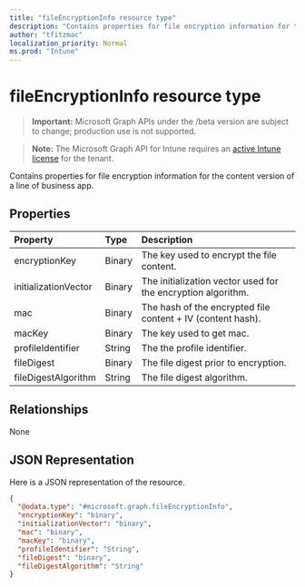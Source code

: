 ```yaml
---
title: "fileEncryptionInfo resource type"
description: "Contains properties for file encryption information for the content version of a line of business app."
author: "tfitzmac"
localization_priority: Normal
ms.prod: "Intune"
---
```


# fileEncryptionInfo resource type

> **Important:** Microsoft Graph APIs under the /beta version are subject to change; production use is not supported.

> **Note:** The Microsoft Graph API for Intune requires an [active Intune license](https://go.microsoft.com/fwlink/?linkid=839381) for the tenant.

Contains properties for file encryption information for the content version of a line of business app.

## Properties
|Property|Type|Description|
|:---|:---|:---|
|encryptionKey|Binary|The key used to encrypt the file content.|
|initializationVector|Binary|The initialization vector used for the encryption algorithm.|
|mac|Binary|The hash of the encrypted file content + IV (content hash).|
|macKey|Binary|The key used to get mac.|
|profileIdentifier|String|The the profile identifier.|
|fileDigest|Binary|The file digest prior to encryption.|
|fileDigestAlgorithm|String|The file digest algorithm.|

## Relationships
None

## JSON Representation
Here is a JSON representation of the resource.
<!-- {
  "blockType": "resource",
  "@odata.type": "microsoft.graph.fileEncryptionInfo"
}
-->
``` json
{
  "@odata.type": "#microsoft.graph.fileEncryptionInfo",
  "encryptionKey": "binary",
  "initializationVector": "binary",
  "mac": "binary",
  "macKey": "binary",
  "profileIdentifier": "String",
  "fileDigest": "binary",
  "fileDigestAlgorithm": "String"
}
```




